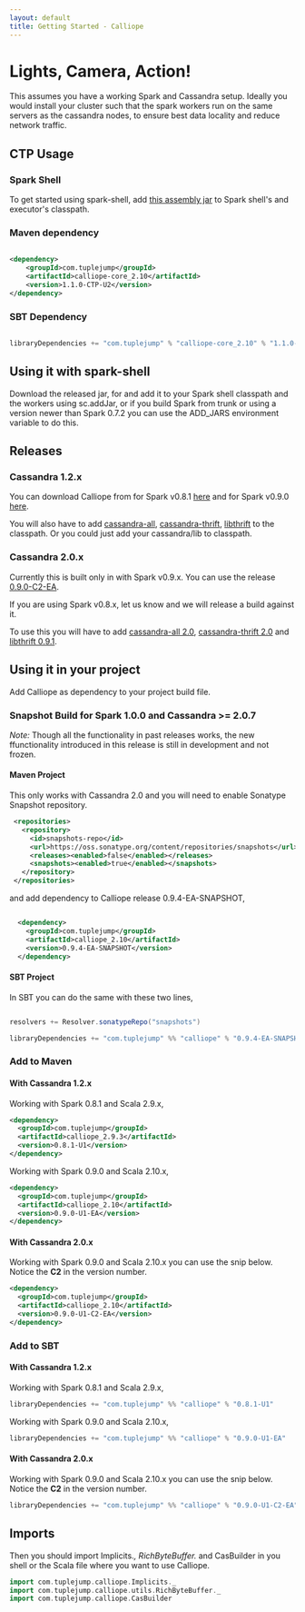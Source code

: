 ```yaml
---
layout: default
title: Getting Started - Calliope
---
```


# Lights, Camera, Action!

This assumes you have a working Spark and Cassandra setup. Ideally you would install your cluster such that the spark workers run on the same servers as the cassandra nodes, to ensure best data locality and reduce network traffic.

## CTP Usage

### Spark Shell

To get started using spark-shell, add [this assembly jar](http://downloads.tuplejump.com/calliope-core-assembly-1.1.0-CTP-U2.jar) to Spark shell's and executor's classpath.

### Maven dependency

```xml

<dependency>
    <groupId>com.tuplejump</groupId>
    <artifactId>calliope-core_2.10</artifactId>
    <version>1.1.0-CTP-U2</version>
</dependency>

```

### SBT Dependency

```scala

libraryDependencies += "com.tuplejump" % "calliope-core_2.10" % "1.1.0-CTP-U2"

```


## Using it with spark-shell

Download the released jar, for  and add it to your Spark shell classpath and the workers using sc.addJar, or if you build Spark from trunk or using a version newer than Spark 0.7.2 you can use the ADD_JARS environment variable to do this.

## Releases

### Cassandra 1.2.x

You can download Calliope from for Spark v0.8.1 [here](http://bit.ly/1mUWF39) and for Spark v0.9.0 [here](http://bit.ly/1c8CdHq).

You will also have to add [cassandra-all](http://repo1.maven.org/maven2/org/apache/cassandra/cassandra-all/1.2.12/cassandra-all-1.2.12.jar), [cassandra-thrift](http://repo1.maven.org/maven2/org/apache/cassandra/cassandra-thrift/1.2.12/cassandra-thrift-1.2.12.jar), [libthrift](http://repo1.maven.org/maven2/org/apache/thrift/libthrift/0.7.0/libthrift-0.7.0.jar) to the classpath. Or you could just add your cassandra/lib to classpath.

### Cassandra 2.0.x

Currently this is built only in with Spark v0.9.x. You can use the release [0.9.0-C2-EA](http://bit.ly/1g9SXtx).

If you are using Spark v0.8.x, let us know and we will release a build against it.

To use this you will have to add [cassandra-all 2.0](http://central.maven.org/maven2/org/apache/cassandra/cassandra-all/2.0.5/cassandra-all-2.0.5.jar), [cassandra-thrift 2.0](http://central.maven.org/maven2/org/apache/cassandra/cassandra-thrift/2.0.4/) and [libthrift 0.9.1](http://central.maven.org/maven2/org/apache/thrift/libthrift/0.9.1/libthrift-0.9.1.jar).


## Using it in your project

Add Calliope as dependency to your project build file.

### Snapshot Build for Spark 1.0.0 and Cassandra >= 2.0.7

*Note:* Though all the functionality in past releases works, the new ffunctionality introduced in this release is still in development and not frozen.

#### Maven Project

This only works with Cassandra 2.0 and you will need to enable Sonatype Snapshot repository. 

```xml
 <repositories>
   <repository>
     <id>snapshots-repo</id>
     <url>https://oss.sonatype.org/content/repositories/snapshots</url>
     <releases><enabled>false</enabled></releases>
     <snapshots><enabled>true</enabled></snapshots>
   </repository>
 </repositories>

```

and add dependency to Calliope release 0.9.4-EA-SNAPSHOT,

```xml

  <dependency>
    <groupId>com.tuplejump</groupId>
    <artifactId>calliope_2.10</artifactId>
    <version>0.9.4-EA-SNAPSHOT</version>
  </dependency>

```

#### SBT Project

In SBT you can do the same with these two lines,

```scala

resolvers += Resolver.sonatypeRepo("snapshots")

libraryDependencies += "com.tuplejump" %% "calliope" % "0.9.4-EA-SNAPSHOT"

```


### Add to Maven

#### With Cassandra 1.2.x

Working with Spark 0.8.1 and Scala 2.9.x,

```xml
<dependency>
  <groupId>com.tuplejump</groupId>
  <artifactId>calliope_2.9.3</artifactId>
  <version>0.8.1-U1</version>
</dependency>
```


Working with Spark 0.9.0 and Scala 2.10.x,

```xml
<dependency>
  <groupId>com.tuplejump</groupId>
  <artifactId>calliope_2.10</artifactId>
  <version>0.9.0-U1-EA</version>
</dependency>
```

#### With Cassandra 2.0.x

Working with Spark 0.9.0 and Scala 2.10.x you can use the snip below. Notice the **C2** in the version number.

```xml
<dependency>
  <groupId>com.tuplejump</groupId>
  <artifactId>calliope_2.10</artifactId>
  <version>0.9.0-U1-C2-EA</version>
</dependency>
```


### Add to SBT

#### With Cassandra 1.2.x

Working with Spark 0.8.1 and Scala 2.9.x,

```scala
libraryDependencies += "com.tuplejump" %% "calliope" % "0.8.1-U1"
```


Working with Spark 0.9.0 and Scala 2.10.x,

```scala
libraryDependencies += "com.tuplejump" %% "calliope" % "0.9.0-U1-EA"
```

#### With Cassandra 2.0.x

Working with Spark 0.9.0 and Scala 2.10.x you can use the snip below. Notice the **C2** in the version number.

```scala
libraryDependencies += "com.tuplejump" %% "calliope" % "0.9.0-U1-C2-EA"
```


## Imports

Then you should import Implicits._, RichByteBuffer._ and CasBuilder in you shell or the Scala file where you want to use Calliope.

```scala
import com.tuplejump.calliope.Implicits._
import com.tuplejump.calliope.utils.RichByteBuffer._
import com.tuplejump.calliope.CasBuilder
```
